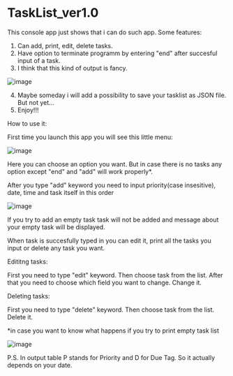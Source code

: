 # TaskList_ver1.0
This console app just shows that i can do such app.
Some features:
1. Can add, print, edit, delete tasks.
2. Have option to terminate programm by entering "end" after succesful input of a task.
3. I think that this kind of output is fancy.

![image](https://user-images.githubusercontent.com/112074809/192340938-be367c02-c2e5-4531-bb72-562e6787d40f.png)

4. Maybe someday i will add a possibility to save your tasklist as JSON file. But not yet...
5. Enjoy!!!

How to use it:

First time you launch this app you will see this little menu:

![image](https://user-images.githubusercontent.com/112074809/192343746-a7a17f3e-0e32-41b9-9420-caa320726dd5.png)

Here you can choose an option you want. But in case there is no tasks any option except "end" and "add" will work properly*.

After you type "add" keyword you need to input priority(case insesitive), date, time and task itself in this order

![image](https://user-images.githubusercontent.com/112074809/192344402-4d2d7c30-c107-4fcf-bd3f-0b92a1f03a02.png)

If you try to add an empty task task will not be added and message about your empty task will be displayed.

When task is succesfully typed in you can edit it, print all the tasks you input or delete any task you want.

Edititng tasks:

First you need to type "edit" keyword. Then choose task from the list. After that you need to choose which field you want to change. Change it.

Deleting tasks:

First you need to type "delete" keyword. Then choose task from the list. Delete it.


*in case you want to know what happens if you try to print empty task list

![image](https://user-images.githubusercontent.com/112074809/192344085-b050a03f-fa9d-4db0-993b-0b8f32d1be31.png)


P.S.
In output table P stands for Priority and D for Due Tag. So it actually depends on your date.
